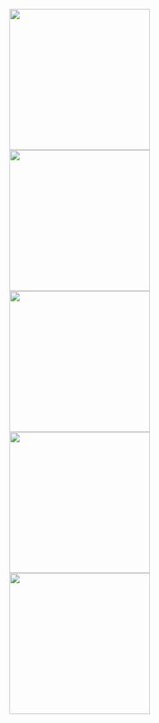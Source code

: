 

<br>
<img src=https://github.com/kimsungchan/android_layout/blob/master/app/pics/Screenshot_1480048764.png?raw=true width=250>
<br>
<img src=https://github.com/kimsungchan/android_layout/blob/master/app/pics/Screenshot_1480048768.png?raw=true width=250>
<br>
<img src=https://github.com/kimsungchan/android_layout/blob/master/app/pics/Screenshot_1480048772.png?raw=true width=250>
<br>
<img src=https://github.com/kimsungchan/android_layout/blob/master/app/pics/Screenshot_1480048776.png?raw=true width=250>
<br>
<img src=https://github.com/kimsungchan/android_layout/blob/master/app/pics/Screenshot_1480048780.png?raw=true width=250>
